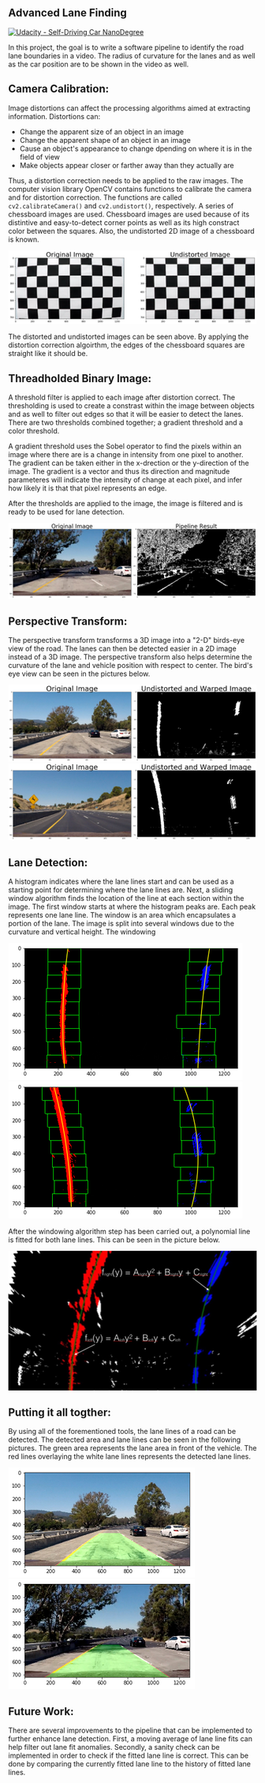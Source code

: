 ## Advanced Lane Finding
[![Udacity - Self-Driving Car NanoDegree](https://s3.amazonaws.com/udacity-sdc/github/shield-carnd.svg)](http://www.udacity.com/drive)

[//]: # (Image References)

[distorted-undistorted-chessboard]: ./output_images/distorted-chessboard.png "Distorted vs. Undistorted"
[lane-fit]: ./output_images/color-fit-lines.jpg "Lane Line Fit"
[thresholded]: ./output_images/original-threshold.png "Original vs. Thresholded"
[birds-eye-1]: ./output_images/birds-eye-view-1.png "Bird's Eye View Lane Fitting 1"
[birds-eye-2]: ./output_images/birds-eye-view-2.png "Bird's Eye View Lane Fitting 2"
[detected-lane-1]: ./output_images/lane-detected-1.png "Detected Lane Area 1"
[detected-lane-2]: ./output_images/lane-detected-2.png "Detected Lane Area 2"
[windowing-1]: ./output_images/windowing-1.png "Sliding Window Detection 1"
[windowing-2]: ./output_images/windowing-2.png "Sliding Window Detection 2"

In this project, the goal is to write a software pipeline to identify the road lane boundaries in a video. The radius of curvature for the lanes and as well as the car position are to be shown in the video as well. 


Camera Calibration:
---
Image distortions can affect the processing algorithms aimed at extracting information. Distortions can:
  * Change the apparent size of an object in an image
  * Change the apparent shape of an object in an image
  * Cause an object's appearance to change dpending on where it is in the field of view
  * Make objects appear closer or farther away than they actually are

Thus, a distortion correction needs to be applied to the raw images. The computer vision library OpenCV contains functions to calibrate the camera and for distortion correction. The functions are called `cv2.calibrateCamera()` and `cv2.undistort()`, respectively. A series of chessboard images are used. Chessboard images are used because of its distintive and easy-to-detect corner points as well as its high constract color between the squares. Also, the undistorted 2D image of a chessboard is known.

![alt text][distorted-undistorted-chessboard]

The distorted and undistorted images can be seen above. By applying the distortion correction algoirthm, the edges of the chessboard squares are straight like it should be.

Threadholded Binary Image:
---
A threshold filter is applied to each image after distortion correct. The thresholding is used to create a constrast within the image between objects and as well to filter out edges so that it will be easier to detect the lanes. There are two thresholds combined together; a gradient threshold and a color threshold.

A gradient threshold uses the Sobel operator to find the pixels within an image where there are is a change in intensity from one pixel to another. The gradient can be taken either in the x-drection or the y-direction of the image. The gradient is a vector and thus its direction and magnitude parameteres will indicate the intensity of change at each pixel, and infer how likely it is that that pixel represents an edge.

After the thresholds are applied to the image, the image is filtered and is ready to be used for lane detection. 

![alt text][thresholded]

Perspective Transform:
---
The perspective transform transforms a 3D image into a "2-D" birds-eye view of the road. The lanes can then be detected easier in a 2D image instead of a 3D image. The perspective transform also helps determine the curvature of the lane and vehicle position with respect to center. The bird's eye view can be seen in the pictures below. 

![alt text][birds-eye-1]
![alt text][birds-eye-2]

Lane Detection:
---
A histogram indicates where the lane lines start and can be used as a starting point for determining where the lane lines are. Next, a sliding window algorithm finds the location of the line at each section within the image. The first window starts at where the histogram peaks are. Each peak represents one lane line. The window is an area which encapsulates a portion of the lane. The image is split into several windows due to the curvature and vertical height.  The windowing 

![alt text][windowing-1]![alt text][windowing-2]

After the windowing algorithm step has been carried out, a polynomial line is fitted for both lane lines. This can be seen in the picture below. 

![alt text][lane-fit]

Putting it all togther:
---
By using all of the forementioned tools, the lane lines of a road can be detected. The detected area and lane lines can be seen in the following pictures. The green area represents the lane area in front of the vehicle. The red lines overlaying the white lane lines represents the detected lane lines.

![alt text][detected-lane-1]![alt text][detected-lane-2]

Future Work:
---
There are several improvements to the pipeline that can be implemented to further enhance lane detection. First, a moving average of lane line fits can help filter out lane fit anomalies. Secondly, a sanity check can be implemented in order to check if the fitted lane line is correct. This can be done by comparing the currently fitted lane line to the history of fitted lane lines. 


